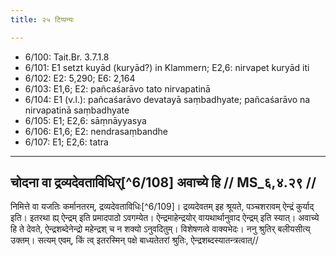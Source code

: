 ```yaml
---
title: २५ टिप्पन्यः

---
```

- 6/100: Tait.Br. 3.7.1.8
- 6/101: E1 setzt kuyād (kuryād?) in Klammern; E2,6: nirvapet kuryād iti
- 6/102: E2: 5,290; E6: 2,164
- 6/103: E1,6; E2: pañcaśarāvo tato nirvapatinā
- 6/104: E1 (v.l.): pañcaśarāvo devatayā saṃbadhyate; pañcaśarāvo na nirvapatinā saṃbadhyate
- 6/105: E1; E2,6: sāṃnāyyasya
- 6/106: E1,6; E2: nendrasaṃbandhe
- 6/107: E1; E2,6: tatra

____________________________________________


## चोदना वा द्रव्यदेवताविधिर्[^6/108] अवाच्ये हि // MS_६,४.२९ //

निमित्ते वा यजतिः कर्मानतरम्, द्रव्यदेवताविधिः[^6/109]। द्रव्यदेवतम् इह श्रूयते, पञ्चशरावम् ऐन्द्रं कुर्याद् इति। इतरथा ह्य् ऐन्द्रम् इति प्रमादपाठो ऽवगम्येत। ऐन्द्रमाहेन्द्रयोर् वायथार्थानुवाद ऐन्द्रम् इति स्यात्। अवाच्ये हि ते देवते, ऐन्द्रशब्देनेन्द्रो महेन्द्रश् च न शक्यो ऽनुवदितुम्। विशेषणत्वे वाक्यभेदः। ननु श्रुतिर् बलीयसीत्य् उक्तम्। सत्यम् एवम्, किं त्व् इतरस्मिन् पक्षे बाध्यतेतरां श्रुतिः, ऐन्द्रशब्दस्यातन्त्रत्वात्//
